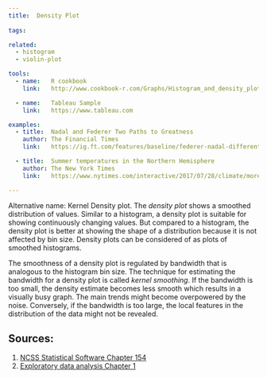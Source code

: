 ```yaml
---
title:  Density Plot
  
tags:

related:
  - histogram
  - violin-plot

tools:
  - name:   R cookbook
    link:   http://www.cookbook-r.com/Graphs/Histogram_and_density_plot/

  - name:   Tableau Sample
    link:   https://www.tableau.com

examples:
  - title:  Nadal and Federer Two Paths to Greatness
    author: The Financial Times
    link:   https://ig.ft.com/features/baseline/federer-nadal-different-paths-greatness/

  - title:  Summer temperatures in the Northern Hemisphere
    author: The New York Times
    link:   https://www.nytimes.com/interactive/2017/07/28/climate/more-frequent-extreme-summer-heat.html

---
```


Alternative name: Kernel Density plot. The <dfn>density plot</dfn> shows a smoothed distribution of values. Similar to a histogram, a density plot is suitable for showing continuously changing values. But compared to a histogram, the density plot is better at showing the shape of a distribution because it is not affected by bin size. Density plots can be considered of as plots of smoothed histograms. 

<!--more-->

The smoothness of a density plot is regulated by bandwidth that is analogous to the histogram bin size. The technique for estimating the bandwidth for a density plot is called <dfn>kernel smoothing</dfn>.  If the bandwidth is too small, the density estimate becomes less smooth which results in a visually busy graph. The main trends might become overpowered by the noise. Conversely, if the bandwidth is too large, the local features in the distribution of the data might not be revealed. 

## Sources:

1. [NCSS Statistical Software Chapter 154](https://ncss-wpengine.netdna-ssl.com/wp-content/themes/ncss/pdf/Procedures/NCSS/Density_Plots.pdf)
2. [Exploratory data analysis Chapter 1](http://theta.edu.pl/wp-content/uploads/2012/10/exploratorydataanalysis_tukey.pdf)
